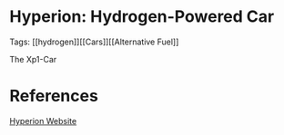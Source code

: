 # Hyperion: Hydrogen-Powered Car

Tags: [[hydrogen]][[Cars]][[Alternative Fuel]]

The Xp1-Car

# References

[Hyperion Website](https://hyperion.inc/xp1-car)

